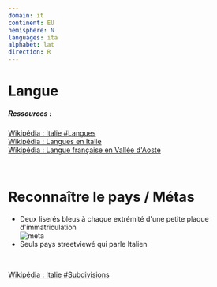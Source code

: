 ```yaml
---
domain: it
continent: EU
hemisphere: N
languages: ita
alphabet: lat
direction: R
---
```


# Langue

##### Ressources :

[Wikipédia : Italie #Langues](https://fr.wikipedia.org/wiki/Italie#Langues)  
[Wikipédia : Langues en Italie](https://fr.wikipedia.org/wiki/Langues_en_Italie)  
[Wikipédia : Langue française en Vallée d'Aoste](https://fr.wikipedia.org/wiki/Langue_fran%C3%A7aise_en_Vall%C3%A9e_d%27Aoste)  


<br/>

# Reconnaître le pays / Métas

- Deux liserés bleus à chaque extrémité d'une petite plaque d'immatriculation  
  ![meta](/images/it_geoguessr.png)
- Seuls pays streetviewé qui parle Italien

<br/>

[Wikipédia : Italie #Subdivisions](https://fr.wikipedia.org/wiki/Italie#Subdivisions)
